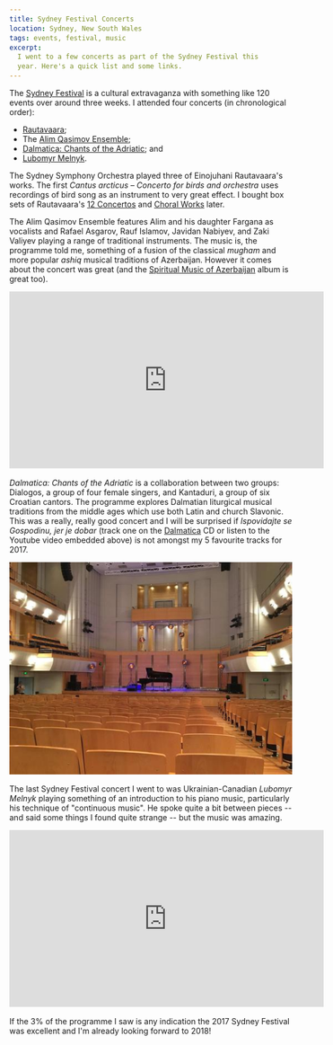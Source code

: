 ```yaml
---
title: Sydney Festival Concerts
location: Sydney, New South Wales
tags: events, festival, music
excerpt: 
  I went to a few concerts as part of the Sydney Festival this
  year. Here's a quick list and some links.
---
```


The [Sydney Festival][0] is a cultural extravaganza with something
like 120 events over around three weeks. I attended four concerts (in
chronological order):

- [Rautavaara][1];
- The [Alim Qasimov Ensemble][2];
- [Dalmatica: Chants of the Adriatic][3]; and
- [Lubomyr Melnyk][4].

The Sydney Symphony Orchestra played three of Einojuhani Rautavaara's
works. The first *Cantus arcticus – Concerto for birds and orchestra*
uses recordings of bird song as an instrument to very great effect. I
bought box sets of Rautavaara's [12 Concertos][6]
and [Choral Works][7] later.

The Alim Qasimov Ensemble features Alim and his daughter Fargana as
vocalists and Rafael Asgarov, Rauf Islamov, Javidan Nabiyev, and Zaki
Valiyev playing a range of traditional instruments. The music is, the
programme told me, something of a fusion of the classical *mugham* and
more popular *ashiq* musical traditions of Azerbaijan. However it
comes about the concert was great (and
the [Spiritual Music of Azerbaijan][5] album is great too).

<iframe width="560" height="315" src="https://www.youtube.com/embed/jroLLaA1emo" frameborder="0" allowfullscreen></iframe>

*Dalmatica: Chants of the Adriatic* is a collaboration between two
groups: Dialogos, a group of four female singers, and Kantaduri, a
group of six Croatian cantors. The programme explores Dalmatian
liturgical musical traditions from the middle ages which use both
Latin and church Slavonic. This was a really, really good concert and
I will be surprised if *Ispovidajte se Gospodinu, jer je dobar* (track
one on the [Dalmatica][8] CD or listen to the Youtube video embedded
above) is not amongst my 5 favourite tracks for 2017.

![The stage set for Lubomyr Melnyk](/files/2017/03/melnyk-stage.jpg)

The last Sydney Festival concert I went to was Ukrainian-Canadian
*Lubomyr Melnyk* playing something of an introduction to his piano
music, particularly his technique of "continuous music". He spoke
quite a bit between pieces -- and said some things I found quite
strange -- but the music was amazing.

<iframe width="560" height="315" src="https://www.youtube.com/embed/LdLd2u9iDBg" frameborder="0" allowfullscreen></iframe>

If the 3% of the programme I saw is any indication the 2017 Sydney
Festival was excellent and I'm already looking forward to 2018!

[0]: http://www.sydneyfestival.org.au
[1]: http://www.sydneyfestival.org.au/2017/rautavaara
[2]: http://www.sydneyfestival.org.au/2017/alim
[3]: http://www.sydneyfestival.org.au/2017/dalmatica
[4]: http://www.sydneyfestival.org.au/2017/lubomyr-melnyk
[5]: https://www.amazon.com/dp/B000UL8V0K
[6]: https://www.amazon.com/dp/B002ED6VTA
[7]: https://www.amazon.com/dp/B00925TB4A
[8]: https://www.amazon.com/dp/B01CIWUGPQ
